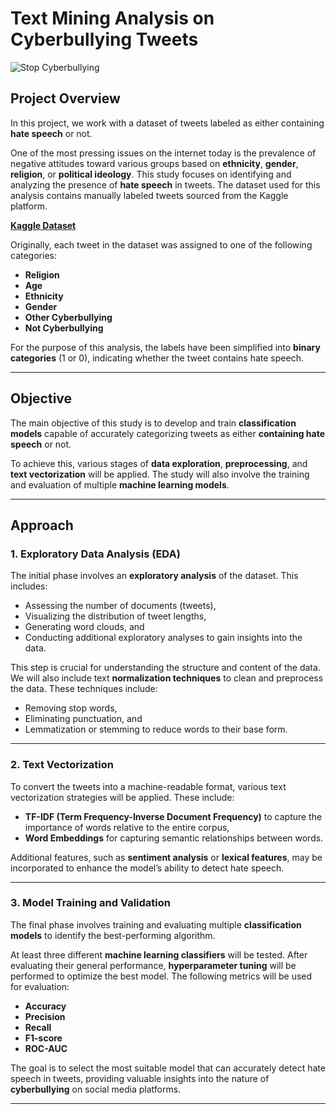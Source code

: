 # **Text Mining Analysis on Cyberbullying Tweets**

![Stop Cyberbullying](https://www.naquera.es/sites/www.naquera.es/files/img/noticias/foto_714.jpg)

## **Project Overview**

In this project, we work with a dataset of tweets labeled as either containing **hate speech** or not. 

One of the most pressing issues on the internet today is the prevalence of negative attitudes toward various groups based on **ethnicity**, **gender**, **religion**, or **political ideology**. This study focuses on identifying and analyzing the presence of **hate speech** in tweets. The dataset used for this analysis contains manually labeled tweets sourced from the Kaggle platform.

[**Kaggle Dataset**](https://www.kaggle.com/datasets/andrewmvd/cyberbullying-classification/data)

Originally, each tweet in the dataset was assigned to one of the following categories:
- **Religion**
- **Age**
- **Ethnicity**
- **Gender**
- **Other Cyberbullying**
- **Not Cyberbullying**

For the purpose of this analysis, the labels have been simplified into **binary categories** (1 or 0), indicating whether the tweet contains hate speech.

---

## **Objective**

The main objective of this study is to develop and train **classification models** capable of accurately categorizing tweets as either **containing hate speech** or not. 

To achieve this, various stages of **data exploration**, **preprocessing**, and **text vectorization** will be applied. The study will also involve the training and evaluation of multiple **machine learning models**.

---

## **Approach**

### 1. Exploratory Data Analysis (EDA)

The initial phase involves an **exploratory analysis** of the dataset. This includes:
- Assessing the number of documents (tweets),
- Visualizing the distribution of tweet lengths,
- Generating word clouds, and
- Conducting additional exploratory analyses to gain insights into the data.

This step is crucial for understanding the structure and content of the data. We will also include text **normalization techniques** to clean and preprocess the data. These techniques include:
- Removing stop words,
- Eliminating punctuation, and
- Lemmatization or stemming to reduce words to their base form.

---

### 2. Text Vectorization

To convert the tweets into a machine-readable format, various text vectorization strategies will be applied. These include:
- **TF-IDF (Term Frequency-Inverse Document Frequency)** to capture the importance of words relative to the entire corpus,
- **Word Embeddings** for capturing semantic relationships between words.

Additional features, such as **sentiment analysis** or **lexical features**, may be incorporated to enhance the model’s ability to detect hate speech.

---

### 3. Model Training and Validation

The final phase involves training and evaluating multiple **classification models** to identify the best-performing algorithm. 

At least three different **machine learning classifiers** will be tested. After evaluating their general performance, **hyperparameter tuning** will be performed to optimize the best model. The following metrics will be used for evaluation:
- **Accuracy**
- **Precision**
- **Recall**
- **F1-score**
- **ROC-AUC**

The goal is to select the most suitable model that can accurately detect hate speech in tweets, providing valuable insights into the nature of **cyberbullying** on social media platforms.

---

